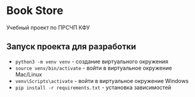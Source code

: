 # Book Store

Учебный проект по ПРСЧП КФУ

## Запуск проекта для разработки 

- `python3 -m venv venv` - создание виртуального окружения
- `source venv/bin/activate` - войти в виртуальное окружение Mac/Linux
- `venv\Scripts\activate` - войти в виртуальное окружение Windows
- `pip install -r requirements.txt` - установка зависимостей